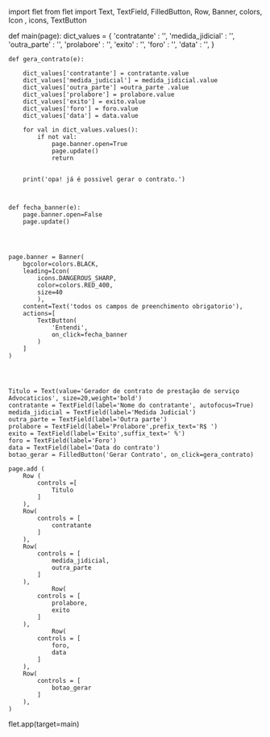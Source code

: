 import flet 
from flet import Text, TextField, FilledButton, Row, Banner, colors, Icon , icons, TextButton


def main(page):
    dict_values = {
        'contratante' : '',
        'medida_jidicial' : '',
        'outra_parte' : '',
        'prolabore' : '',
        'exito' : '',
        'foro' : '',
        'data' : '',
    }

    def gera_contrato(e):

        dict_values['contratante'] = contratante.value
        dict_values['medida_judicial'] = medida_jidicial.value
        dict_values['outra_parte'] =outra_parte .value
        dict_values['prolabore'] = prolabore.value
        dict_values['exito'] = exito.value
        dict_values['foro'] = foro.value
        dict_values['data'] = data.value

        for val in dict_values.values():
            if not val:
                page.banner.open=True
                page.update()
                return
            

        print('opa! já é possivel gerar o contrato.')

 

    def fecha_banner(e):
        page.banner.open=False
        page.update()



        
    page.banner = Banner(
        bgcolor=colors.BLACK,
        leading=Icon(
            icons.DANGEROUS_SHARP,
            color=colors.RED_400,
            size=40
            ),
        content=Text('todos os campos de preenchimento obrigatorio'),
        actions=[
            TextButton(
                'Entendi',
                on_click=fecha_banner
            )
        ]  
    )


        
    
    Titulo = Text(value='Gerador de contrato de prestação de serviço Advocaticios', size=20,weight='bold')
    contratante = TextField(label='Nome do contratante', autofocus=True)
    medida_jidicial = TextField(label='Medida Judicial')
    outra_parte = TextField(label='Outra parte')
    prolabore = TextField(label='Prolabore',prefix_text='R$ ')
    exito = TextField(label='Exito',suffix_text=' %')
    foro = TextField(label='Foro')
    data = TextField(label='Data do contrato')
    botao_gerar = FilledButton('Gerar Contrato', on_click=gera_contrato)

    page.add (
        Row (
            controls =[
                Titulo  
            ]
        ),
        Row(
            controls = [
                contratante
            ]
        ),
        Row(
            controls = [
                medida_jidicial,
                outra_parte
            ]
        ),
                Row(
            controls = [
                prolabore,
                exito
            ]
        ),
                Row(
            controls = [
                foro,
                data
            ]
        ),
        Row(
            controls = [
                botao_gerar
            ]
        ),
    )

flet.app(target=main)
